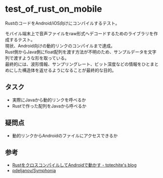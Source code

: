 # test_of_rust_on_mobile

RustのコードをAndroid/iOS向けにコンパイルするテスト。

モバイル端末上で音声ファイルをraw形式へデコードするためのライブラリを作成するテスト。  
現状、Android向けの動的リンクのコンパイルまで達成。  
Rust側からJava側にfloat配列を渡す方法が不明のため、サンプルデータを文字列で渡すような形を取っている。  
最終的には、波形情報、サンプリングレート、ビット深度などの情報をひとまとめにした構造体を返せるようになることが最終的な目的。

## タスク

- 実際にJavaから動的リンクを呼べるか
- Rustで作った配列をJavaから呼べるか

## 疑問点

- 動的リンクからAndroidのファイルにアクセスできるか

## 参考

- [RustをクロスコンパイルしてAndroidで動かす - totechite's blog](https://totechite.hatenablog.com/entry/2019/01/07/000000)
- [pdeljanov/Symphonia](https://github.com/pdeljanov/Symphonia)
